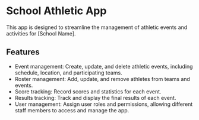 # School Athletic App

This app is designed to streamline the management of athletic events and activities for [School Name].

## Features

- Event management: Create, update, and delete athletic events, including schedule, location, and participating teams.
- Roster management: Add, update, and remove athletes from teams and events.
- Score tracking: Record scores and statistics for each event.
- Results tracking: Track and display the final results of each event.
- User management: Assign user roles and permissions, allowing different staff members to access and manage the app.

